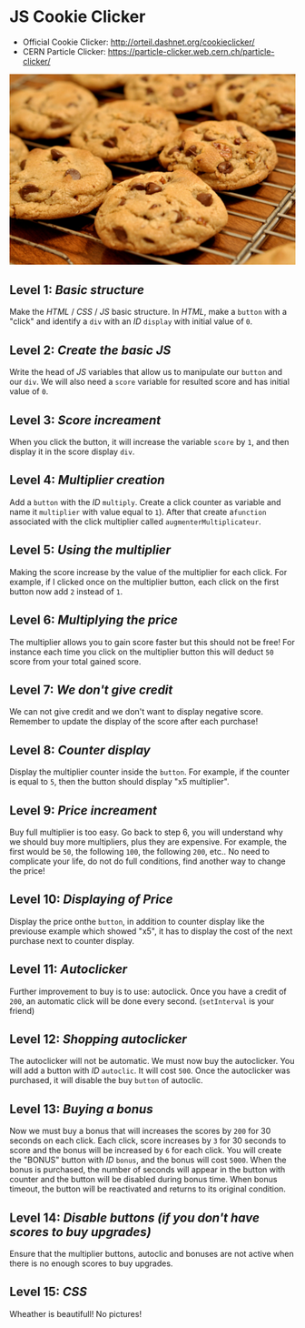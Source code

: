 # JS Cookie Clicker

- Official Cookie Clicker: <http://orteil.dashnet.org/cookieclicker/>
- CERN Particle Clicker: <https://particle-clicker.web.cern.ch/particle-clicker/>

![Chocolate Chip Cookies](chocolate_chip_cookies.jpg)

## Level 1: _Basic structure_
Make the *HTML* / *CSS* / *JS* basic structure. In *HTML*, make a `button` with a "click" and identify a `div` with an *ID* `display` with initial value of `0`.

## Level 2: _Create the basic JS_
Write the head of *JS* variables that allow us to manipulate our `button` and our `div`. We will also need a `score` variable for resulted score and has initial value of `0`.

## Level 3: _Score increament_
When you click the button, it will increase the variable `score` by `1`, and then display it in the score display `div`.

## Level 4: _Multiplier creation_
Add a `button` with the *ID* `multiply`. Create a click counter as variable and name it `multiplier` with value equal to `1`). After that create a`function` associated with the click multiplier called `augmenterMultiplicateur`.

## Level 5: _Using the multiplier_
Making the score increase by the value of the multiplier for each click. For example, if I clicked once on the multiplier button, each click on the first button now add `2` instead of `1`.

## Level 6: _Multiplying the price_
The multiplier allows you to gain score faster but this should not be free! For instance each time you click on the multiplier button this will deduct `50` score from your total gained score.

## Level 7: _We don't give credit_
We can not give credit and we don't want to display negative score. Remember to update the display of the score after each purchase!

## Level 8: _Counter display_
Display the multiplier counter inside the `button`. For example, if the counter is equal to `5`, then the button should display
"x5 multiplier".

## Level 9: _Price increament_
Buy full multiplier is too easy. Go back to step 6, you will understand why we should buy more multipliers, plus they are expensive.
For example, the first would be `50`, the following `100`, the following `200`, etc.. No need to complicate your life, do not do full conditions, find another way to change the price!

## Level 10: _Displaying of Price_
Display the price onthe `button`, in addition to counter display like the previouse example which showed  "x5", it has to display the cost of the next purchase next to counter display.

## Level 11: _Autoclicker_
Further improvement to buy is to use: autoclick. Once you have a credit of `200`, an automatic click will be done every second. (`setInterval` is your friend)

## Level 12: _Shopping autoclicker_
The autoclicker will not be automatic. We must now buy the autoclicker. You will add a button with *ID* `autoclic`. It will cost `500`. Once the autoclicker was purchased, it will disable the buy `button` of autoclic.

## Level 13: _Buying a bonus_
Now we must buy a bonus that will increases the scores by `200` for 30 seconds on each click. Each click, score increases by `3` for 30 seconds to score and the bonus will be increased by `6` for each click.
You will create the "BONUS" button with *ID* `bonus`, and the bonus will cost `5000`. When the bonus is purchased, the number of seconds will appear in the button with counter and the button will be disabled during bonus time. When bonus timeout, the button will be reactivated and returns to its original condition.

## Level 14: _Disable buttons (if you don't have scores to buy upgrades)_
Ensure that the multiplier buttons, autoclic and bonuses are not active when there is no enough scores to buy upgrades.

## Level 15: _CSS_
Wheather is beautifull! No pictures!
